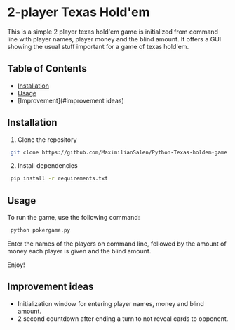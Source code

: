 # 2-player Texas Hold'em
This is a simple 2 player texas hold'em game is initialized from command line with player names, player money and the blind amount. It offers a GUI showing the usual stuff important for a game of texas hold'em.

## Table of Contents
- [Installation](#installation)
- [Usage](#usage)
- [Improvement](#improvement ideas)


## Installation
1. Clone the repository
```bash
 git clone https://github.com/MaximilianSalen/Python-Texas-holdem-game.git
```

2. Install dependencies
```bash
 pip install -r requirements.txt
```

## Usage
To run the game, use the following command:
```bash
 python pokergame.py
```

Enter the names of the players on command line, followed by the amount of money each player is given and the blind amount.

Enjoy!

## Improvement ideas
- Initialization window for entering player names, money and blind amount.
- 2 second countdown after ending a turn to not reveal cards to opponent.